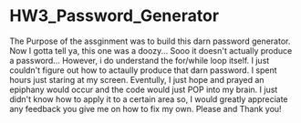 # HW3_Password_Generator

The Purpose of the assginment was to build this darn password generator.
Now I gotta tell ya, this one was a doozy... Sooo it doesn't actually produce a password...
However, i do understand the for/while loop itself. I just couldn't figure out how to actaully produce that darn password. I spent hours just staring at my screen. Eventully, I just hope and  prayed an  epiphany would occur and the code would just POP into my brain. I just didn't know how to apply it to a certain area so, I would  greatly appreciate any feedback you give me on how to fix my own.
Please and Thank you!
